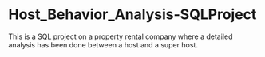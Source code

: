 # Host_Behavior_Analysis-SQLProject
This is a SQL project on a property rental company where a detailed analysis has been done between a host and a super host.
